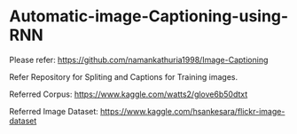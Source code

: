 # Automatic-image-Captioning-using-RNN

Please refer: https://github.com/namankathuria1998/Image-Captioning

Refer Repository for Spliting and Captions for Training images.

Referred Corpus: https://www.kaggle.com/watts2/glove6b50dtxt

Referred Image Dataset: https://www.kaggle.com/hsankesara/flickr-image-dataset
